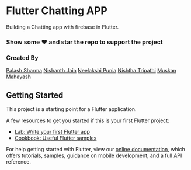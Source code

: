 # Flutter Chatting APP

Building a Chatting app with firebase in Flutter.
### Show some :heart: and star the repo to support the project


### Created By

[Palash Sharma](https://github.com/psPALASH)
[Nishanth Jain](https://github.com/NishBJain)
[Neelakshi Punia](https://github.com/neelakshipunia)
[Nishtha Tripathi](https://github.com/NishthaT)
[Muskan Mahayash](https://github.com/muskanmahayash)



## Getting Started

This project is a starting point for a Flutter application.

A few resources to get you started if this is your first Flutter project:

- [Lab: Write your first Flutter app](https://flutter.dev/docs/get-started/codelab)
- [Cookbook: Useful Flutter samples](https://flutter.dev/docs/cookbook)

For help getting started with Flutter, view our
[online documentation](https://flutter.dev/docs), which offers tutorials,
samples, guidance on mobile development, and a full API reference.

